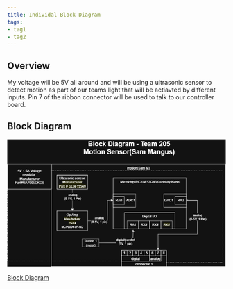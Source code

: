 ```yaml
---
title: Individal Block Diagram
tags:
- tag1
- tag2
---
```


## Overview
My voltage will be 5V all around and will be using a ultrasonic sensor to detect motion as part of our teams light that will be actiavted by different inputs. Pin 7 of the ribbon connector will be used to talk to our controller board.


## Block Diagram 

![Indivial Block diagram ](BlockDiagram.png)

[Block Diagram](https://viewer.diagrams.net/?tags=%7B%7D&lightbox=1&highlight=0000ff&edit=_blank&layers=1&nav=1&title=Untitled%20Diagram.drawio&dark=auto#R%3Cmxfile%3E%3Cdiagram%20name%3D%22Page-1%22%20id%3D%22ztoAM4M2pOlv_ggdo6h-%22%3E7Vxbc%2BI4Fv41VHUecFmW5csjgWS2azvd2c7MbM%2B%2BbDnggCfGYoxJYH79SraEJUs2BDCYru1UF5YsS%2FJ3js5Vcg8O5%2Btf0mAxe8CTMO5Z5mTdg6OeZQHTtsgPrdkUNchhFdM0mrBGZcVT9HfIn2S1q2gSLqWGGcZxFi3kyjFOknCcSXVBmuJ3udkLjuVRF8E0VCqexkGs1v47mmSzotZDZln%2FjzCazvjIwGR35gFvzCqWs2CC34UqeNeDwxTjrLiar4dhTMHjuBTP3dfc3U4sDZNsnwf%2B%2BvPul2%2Bf4av7ZWj9J%2Fnv61f%2FHfYtv%2BjmLYhX7I3ZbLMNh2Ca4tWiB29fojge4hinpDrBCbl7K2EfPPMn2Bu%2FhWkWrmunC7YgEO4J8TzM0g1pwh6wIOtls0W2KL%2BXZEAOq5sJJIAuqwwY6afbvkt0yAUD6ANg8RkJYM1xFuHk01MwJ%2FUPNwp2BLpkEtJOTQLX%2ByzKwqdFMKZ338mCIXWzbE4mMQJ6gCmEEeHGQRxNE1Kd4cUW9h3wNtC7FvS%2BCwzLFf8UzB0oN4FnpQBQKPAQjVM8nkULUv34eQi8e%2BT%2ByyazMoerNMLLKKPv9zVI8HHE0VNCQ7I5fmMrgT6Whsvob7GMsyATykRehmI5nERiMcbj1%2B0M5XUG2mQEgCxD4gNLWoxIXYuWYxsazhH5AnjQcLy2WMNSWGMUTQmY9MnPpMtv1744gQ8NGwl%2FtiwgXWTQ1Ylcz7dd6HhIoRElgERUpBIJeYZNtC%2FiXaG26AUVeoQTonpZEafZDE9xEsR3Ze2tTLGyzRdMoc%2Fp9GeYZRtmRwSrDMtUJARINz%2FY83nhD1owEC%2BO1uLN0YaVllmQZgNqT5Tkz%2BvuI%2FraxRPrKPvBxyHXQs%2BkVHZMC7zfAgP64oewCkEPr9Jx2NAQsYZkrtOwqUdo65kvDeMgi97k%2Bem4gT36iCMy830FCXCQgQSudeX%2Bi1mzLkXbpjqKZRnAE%2F4ceRToGMLC4AuHj1KAqIxCyB1shGYL2mDZ8KrQMqAj%2FCFpEpaJmt%2Bh%2BXHAdF%2B55or5lStwS7QjFqWtCNHBaAiOk5wBE49pIWQuprSA6RqCYLNdWxGQHtBKWFE%2B2h7RYYKE9NuSj0ghxffBkZRoDXnLJJpdYt4K69tGsfIYblBB3ja1pBORt3zDkujntAW9o0Dfs5yY8u4keiOXU3r5%2FUfPgryejCPc6iqVbFuWMNZVU8lTqHS7yjKckDqgodcnYoqH2c1VUawGb04wxzd8f6vV%2BKCiswYM0xf%2BvEvSSw01sCXUSegtD8nYude8WGw1dMEXwnIRJBIBnL9WNCZ1%2BxyMX6c5MfrjwvEZUHtw%2BvzJQkQ5kYmY2wtgWjc5NfjDdVKyGO0Uiy4OnsP4djtHbWSqBb6AFjJES9N1rpov1IDK94F5HGEuZt8Bx9BYZl1FXo1XSErL5GZzuabi8CVTV9hoMARtKDU%2Bfj5qmwsKVpy1qzLT7cuEMXiowTAptEK4wYa8rA84lAGQMubxh3ivJgBCO3kM04igFqa9MwUveLh3Z%2FACIT2LHRm8qLImBMBAgr1lVgIJNeGKjwYSbODJK4IBVhc5UNrLoQK1PTquvYVgY3tYCb9U2suhC3U06DYpWDJZwxY1rEyCmljOqQIkthog0bmGA%2Buq3AzoOrrY%2FXXqVTVuoqBeZDTz2gNzlweZLzXR9x3CRYzfO5YhuXMaf%2B5c8XtbDZIwLIkZnnvgx7B6NbXyjIlnPz9qDdg1OqKr%2BLoKvhOez7oSZLn88GWPCGgSUyaQZL4G97peTg%2B8GlcKiG2Gp1eD%2B7oR1P2psodYPx9V1OjRkSJmmaX4NeRhg5i%2BU38SpK%2BfehY08395aAPe5%2F9u9CngaRpMIkKlk0Uf9pBSlilHcZ0LkgWpcSVV3Z7JyNmxHGpg6yqwamDmYpHSHcDWiImuAqvGXeyOAluN3qubsToFLFSARR0FtiZ%2B1FVgVZ%2FT6SiwNSZHV4FVXUW3q8BWN7h0nGVV59DrKrK2ZYiyAKkJm04hq7qFmgDUztyekNATLF%2Ba2yusXpP%2F3BS%2F%2BqwfubjRp%2F1%2Bi7M0WOIkGtPhw2RJgwI1ScAzT9VsyGtS0uathQv9C5LfYE55NHleLoTXqHm7ahjw4xTTz7qCSE1idosL3V9Hr%2FmvyTFpmx8egmT1EoyzVRruYoS9oToevQ%2Fmsh%2BDlMapi4S2RP2nu699gJDjH%2FRuVxEjJq6eFBvzWb8b7gQoYhMAYPjSP1VuorZOCiBV35x1e%2FHHsmvFXNvcBszUxu5MWg0X7J1JO45quuNIymr%2FRs96DMj6O4HEOLsQ4aO84DzppY5Cb%2FSXOYcN8o4W64%2BI1KJfRcCcUyldChFJPp8Mj71R4vPnZxj59ICGdsNHxzTtPj2X8tj%2FOto9359UbQCHGs4HqY7WDpk5ur1yVV2STPhpkHEcLJfEzpXwlMEX1AJwoagYgGHuOnqSl6pbLzp51oTvyN191sQ6UskcdgDDcY09twsoXVvQbjpgQrqW%2Bz3RThAyrrwOKptQPelISTtnQhw1Ev2Fbr3U2lfFHfnYo1kRNeXWsjFhPMrSSnJsHk0mcZlIOWWS3jF7x%2FHecbJFjT7%2FGq6zRiw1e%2FJ2A1clAOM00jm67aFRk8ivQ%2FtgaFn3JpF1lsy%2FRenQZc%2Bb4JeXZdjKdh9HjWlvk%2FD3BI8gjulCUM8aoN%2BZ0UNxi5J9Tx38nGQHQCY76jrZXTXizrcAqKQ2%2ByKxHw8jdnfl5Q77rnJIwpetO7pzDKrq6%2BRi1VXX6f8JVpOtRZ5sychH9YDfllnt1u%2BrKdB%2FThucrArVfnaZumsrIc2zVXSp2RbhPNUAVEEu%2FSG2BWYSLGe5AwSaPKPeUT5J4zYZHlrUhRuPdDT61Y%2FTwGocc1%2B%2FAng7OqpxJE6l6TzdfuYT0Vbvo7rNTqrgKvtkctJHGnxnG2P9iK98HI%2Ft4ffyrbC7%2Fd4aS%2Bk8XLsV7dtt%2BQcy7TbYXyd62mZa3fnsEzMtcVZMKDGu6TQz7kUOyPwcDIXQYVLwo%2BGU6jiMb1oNn7hqwj7%2FqhOpGkXBNM2%2FHNYn%2F38N88v8MyGK%2BfOQf2eM3H7Kc%2Bn8g2NBMl0t9zWEMhpoqO57ZYtDs7VV%2FPYRTjKW87JsXmYd6%2FY2b00nxciqtZT2%2FzAcrHAdV8XSdnIN09ut2UdqTIeaqsREQzRd8TuOM%2FqRQZWoaThdkQWYb42o20zQnHqoyQE1P1SkSeBvA9c30fCfw6eLJRRqCN3wxT%2Bg%2B%2BJfay6Lp24QO52i0X6JapeBs4dG2ffMZMG2Z9cdfL%2BAc6CusN3K8genMj5IsfwaZ9G8%2FKYpvPsf%3C%2Fdiagram%3E%3C%2Fmxfile%3E)